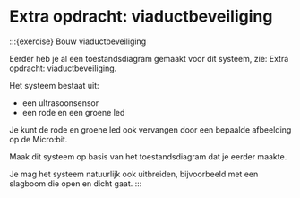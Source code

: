 # Extra opdracht: viaductbeveiliging

:::{exercise} Bouw viaductbeveiliging

Eerder heb je al een toestandsdiagram gemaakt voor dit systeem, zie: Extra opdracht: viaductbeveiliging.

Het systeem bestaat uit:

* een ultrasoonsensor
* een rode en een groene led

Je kunt de rode en groene led ook vervangen door een bepaalde afbeelding op de Micro:bit.

Maak dit systeem op basis van het toestandsdiagram dat je eerder maakte.

Je mag het systeem natuurlijk ook uitbreiden, bijvoorbeeld met een slagboom die open en dicht gaat.
:::

